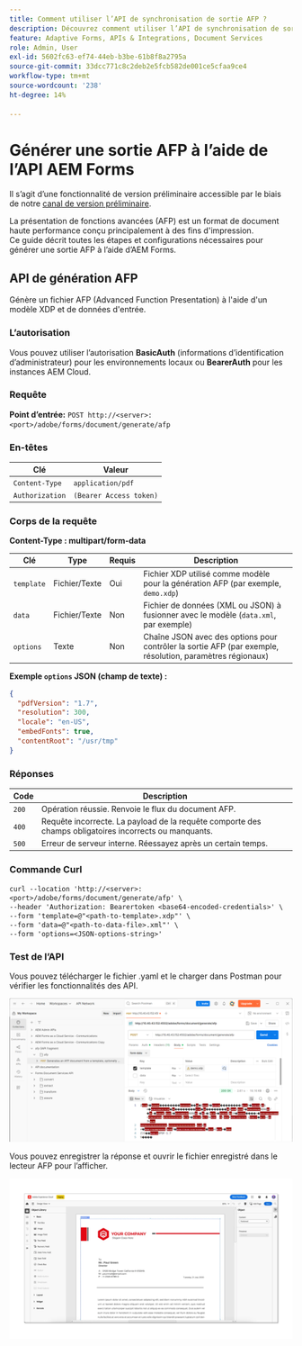 ```yaml
---
title: Comment utiliser l’API de synchronisation de sortie AFP ?
description: Découvrez comment utiliser l’API de synchronisation de sortie AFP pour récupérer et synchroniser les rendus de sortie.
feature: Adaptive Forms, APIs & Integrations, Document Services
role: Admin, User
exl-id: 5602fc63-ef74-44eb-b3be-61b8f8a2795a
source-git-commit: 33dcc771c8c2deb2e5fcb582de001ce5cfaa9ce4
workflow-type: tm+mt
source-wordcount: '238'
ht-degree: 14%

---
```


# Générer une sortie AFP à l’aide de l’API AEM Forms

<span class="preview">Il s’agit d’une fonctionnalité de version préliminaire accessible par le biais de notre [canal de version préliminaire](https://experienceleague.adobe.com/docs/experience-manager-cloud-service/content/release-notes/prerelease.html#new-features). </span>

La présentation de fonctions avancées (AFP) est un format de document haute performance conçu principalement à des fins d&#39;impression.\
Ce guide décrit toutes les étapes et configurations nécessaires pour générer une sortie AFP à l’aide d’AEM Forms.

<!--
## Prerequisites

To support AFP output generation, the following OSGi bundles must be present and in an **active** state:

* **AFP Core Bundle** – Available in the AFP repository
* **Forms Output Core** – Found in the Forms Output comments package
* **Bedrock Connector** – Provided by the Forms Output API
* **Cloud Ready Implementation** – Available through the Forms installer

>[!NOTE]
>
> * If any bundle is inactive, resolve dependency issues or reinstall manually.
> * To enable AFP generation, the `FT_FORMS-17887` toggle configurations must be set in AEM configuration manager.-->

## API de génération AFP

Génère un fichier AFP (Advanced Function Presentation) à l&#39;aide d&#39;un modèle XDP et de données d&#39;entrée.

### L’autorisation

Vous pouvez utiliser l’autorisation **BasicAuth** (informations d’identification d’administrateur) pour les environnements locaux ou **BearerAuth** pour les instances AEM Cloud.

### Requête

**Point d’entrée:**
`POST http://<server>:<port>/adobe/forms/document/generate/afp`

### En-têtes

| Clé | Valeur |
| --------------- | ------------------------------------------------------ |
| `Content-Type` | `application/pdf` |
| `Authorization` | `(Bearer Access token)` |

### Corps de la requête

**Content-Type : multipart/form-data**

| Clé | Type | Requis | Description |
| ---------- | ---- | -------- | ------------------------------------------------------------------------- |
| `template` | Fichier/Texte | Oui | Fichier XDP utilisé comme modèle pour la génération AFP (par exemple, `demo.xdp`) |
| `data` | Fichier/Texte | Non | Fichier de données (XML ou JSON) à fusionner avec le modèle (`data.xml`, par exemple) |
| `options` | Texte | Non | Chaîne JSON avec des options pour contrôler la sortie AFP (par exemple, résolution, paramètres régionaux) |

**Exemple `options` JSON (champ de texte) :**

```json
{
  "pdfVersion": "1.7",
  "resolution": 300,
  "locale": "en-US",
  "embedFonts": true,
  "contentRoot": "/usr/tmp"
}
```

### Réponses

| Code | Description |
| ----- | ------------------------------------------------------------------------- |
| `200` | Opération réussie. Renvoie le flux du document AFP. |
| `400` | Requête incorrecte. La payload de la requête comporte des champs obligatoires incorrects ou manquants. |
| `500` | Erreur de serveur interne. Réessayez après un certain temps. |

### Commande Curl

```
curl --location 'http://<server>:<port>/adobe/forms/document/generate/afp' \
--header 'Authorization: Bearertoken <base64-encoded-credentials>' \
--form 'template=@"<path-to-template>.xdp"' \
--form 'data=@"<path-to-data-file>.xml"' \
--form 'options=<JSON-options-string>'
```

### Test de l’API

Vous pouvez télécharger le fichier .yaml et le charger dans Postman pour vérifier les fonctionnalités des API.

![image Postman AFP](/help/forms/assets/afp-postman.png)

Vous pouvez enregistrer la réponse et ouvrir le fichier enregistré dans le lecteur AFP pour l’afficher.

![Rechercher un document IC](/help/forms/interactive-communication/assets/introimg.png)
